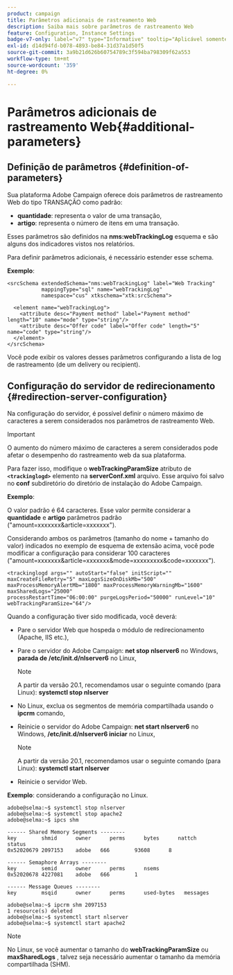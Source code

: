 ```yaml
---
product: campaign
title: Parâmetros adicionais de rastreamento Web
description: Saiba mais sobre parâmetros de rastreamento Web
feature: Configuration, Instance Settings
badge-v7-only: label="v7" type="Informative" tooltip="Aplicável somente ao Campaign Classic v7"
exl-id: d14d94fd-b078-4893-be84-31d37a1d50f5
source-git-commit: 3a9b21d626b60754789c3f594ba798309f62a553
workflow-type: tm+mt
source-wordcount: '359'
ht-degree: 0%

---
```


# Parâmetros adicionais de rastreamento Web{#additional-parameters}

## Definição de parâmetros {#definition-of-parameters}

Sua plataforma Adobe Campaign oferece dois parâmetros de rastreamento Web do tipo TRANSAÇÃO como padrão:

* **quantidade**: representa o valor de uma transação,
* **artigo**: representa o número de itens em uma transação.

Esses parâmetros são definidos na **nms:webTrackingLog** esquema e são alguns dos indicadores vistos nos relatórios.

Para definir parâmetros adicionais, é necessário estender esse schema.

**Exemplo**:

```
<srcSchema extendedSchema="nms:webTrackingLog" label="Web Tracking"
           mappingType="sql" name="webTrackingLog" 
           namespace="cus" xtkschema="xtk:srcSchema">

  <element name="webTrackingLog">
    <attribute desc="Payment method" label="Payment method" length="10" name="mode" type="string"/>
    <attribute desc="Offer code" label="Offer code" length="5" name="code" type="string"/>
  </element>
</srcSchema>
```

Você pode exibir os valores desses parâmetros configurando a lista de log de rastreamento (de um delivery ou recipient).

## Configuração do servidor de redirecionamento {#redirection-server-configuration}

Na configuração do servidor, é possível definir o número máximo de caracteres a serem considerados nos parâmetros de rastreamento Web.

>[!IMPORTANT]
>
>O aumento do número máximo de caracteres a serem considerados pode afetar o desempenho do rastreamento web da sua plataforma.

Para fazer isso, modifique o **webTrackingParamSize** atributo de **`<trackinglogd>`** elemento na **serverConf.xml** arquivo. Esse arquivo foi salvo no **conf** subdiretório do diretório de instalação do Adobe Campaign.

**Exemplo**:

O valor padrão é 64 caracteres. Esse valor permite considerar a **quantidade** e **artigo** parâmetros padrão (&quot;amount=xxxxxxx&amp;article=xxxxxxx&quot;).

Considerando ambos os parâmetros (tamanho do nome + tamanho do valor) indicados no exemplo de esquema de extensão acima, você pode modificar a configuração para considerar 100 caracteres (&quot;amount=xxxxxxx&amp;article=xxxxxxx&amp;mode=xxxxxxxxx&amp;code=xxxxxxx&quot;).

```
<trackinglogd args="" autoStart="false" initScript="" maxCreateFileRetry="5" maxLogsSizeOnDiskMb="500"
maxProcessMemoryAlertMb="1800" maxProcessMemoryWarningMb="1600" maxSharedLogs="25000"
processRestartTime="06:00:00" purgeLogsPeriod="50000" runLevel="10"
webTrackingParamSize="64"/>
```

Quando a configuração tiver sido modificada, você deverá:

* Pare o servidor Web que hospeda o módulo de redirecionamento (Apache, IIS etc.),
* Pare o servidor do Adobe Campaign: **net stop nlserver6** no Windows, **parada de /etc/init.d/nlserver6** no Linux,

  >[!NOTE]
  >
  >A partir da versão 20.1, recomendamos usar o seguinte comando (para Linux): **systemctl stop nlserver**

* No Linux, exclua os segmentos de memória compartilhada usando o **ipcrm** comando,
* Reinicie o servidor do Adobe Campaign: **net start nlserver6** no Windows, **/etc/init.d/nlserver6 iniciar** no Linux,

  >[!NOTE]
  >
  >A partir da versão 20.1, recomendamos usar o seguinte comando (para Linux): **systemctl start nlserver**

* Reinicie o servidor Web.

**Exemplo**: considerando a configuração no Linux.

```
adobe@selma:~$ systemctl stop nlserver
adobe@selma:~$ systemctl stop apache2
adobe@selma:~$ ipcs shm

------ Shared Memory Segments --------
key        shmid      owner      perms      bytes      nattch     status      
0x52020679 2097153    adobe   666        93608      8                       

------ Semaphore Arrays --------
key        semid      owner      perms      nsems     
0x52020678 4227081    adobe   666        1         

------ Message Queues --------
key        msqid      owner      perms      used-bytes   messages    

adobe@selma:~$ ipcrm shm 2097153                             
1 resource(s) deleted
adobe@selma:~$ systemctl start nlserver
adobe@selma:~$ systemctl start apache2
```

>[!NOTE]
>
>No Linux, se você aumentar o tamanho do **webTrackingParamSize** ou **maxSharedLogs** , talvez seja necessário aumentar o tamanho da memória compartilhada (SHM).
